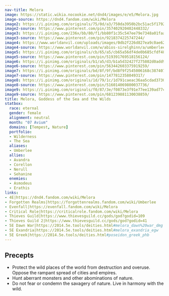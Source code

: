 ```yaml
---
nav-title: Melora
image: https://static.wikia.nocookie.net/dnd4/images/e/e5/Melora.jpg
image-source: https://dnd4.fandom.com/wiki/Melora
image2: https://i.pinimg.com/originals/75/0d/a3/750da3950b2bc51ac5f1792da16fd22b.jpg
image2-source: https://www.pinterest.com/pin/357402920402448332/
image3: https://i.pinimg.com/236x/bb/80/f1/bb80f1c35c547ee79e7348a01faaff69.jpg
image3-source: https://www.pinterest.com/pin/9218374225747244/
image4: https://www.worldanvil.com/uploads/images/0db2f226d827ea9c0ae62a0b8b290853.jpg
image4-source: https://www.worldanvil.com/w/abios-sirelghinn/a/umberlee-article
image5: https://i.pinimg.com/originals/cb/65/a5/cb65a56df4de0b685cfdf48cf40e594e.jpg
image5-source: https://www.pinterest.com/pin/519391769518156124/
image6: https://i.pinimg.com/originals/b1/a5/d3/b1a5d32427f275802d0add94aa9c35b8.jpg
image6-source: https://www.pinterest.com/pin/563442603375919259/
image7: https://i.pinimg.com/originals/bd/8f/9f/bd8f9f2545006168c38740751babe28e.jpg
image7-source: https://www.pinterest.com/pin/1477812358049317/
image8: https://i.pinimg.com/originals/1d/79/1c/1d791caeac36aa5cdad3730621615ac9.jpg
image8-source: https://www.pinterest.com/pin/516014069800037736/
image9: https://i.pinimg.com/originals/f0/87/3e/f0873e3f91e77ee139ad77cf94b8b484.jpg
image9-source: https://www.pinterest.com/pin/681239881130038859/
title: Melora, Goddess of the Sea and the Wilds
statbox:
  race: eternal
  gender: female
  alignment: neutral
  month: "07 Avium"
  domains: [Tempest, Nature]
  portfolio:
  - Wilderness
  - The Sea
  aliases:
  - Umberlee
  allies:
  - Avandra
  - Corellon
  - Nerull
  - Sehanine
  enemies:
  - Asmodeus
  - Erathis
links:
- 4E|https://dnd4.fandom.com/wiki/Melora
- Forgotten Realms|https://forgottenrealms.fandom.com/wiki/Umberlee
- Evenfall|https://evenfall.fandom.com/wiki/Melora
- Critical Role|https://criticalrole.fandom.com/wiki/Melora
- Thieves Guild|https://www.thievesguild.cc/gods/god?godid=109
- Thieves Guild 2|https://www.thievesguild.cc/gods/god?godid=41
- 5E Dawn War|https://2014.5e.tools/deities.html#melora_dawn%20war_dmg
- 5E Exandria|https://2014.5e.tools/deities.html#melora_exandria_egw
- 5E Greek|https://2014.5e.tools/deities.html#poseidon_greek_phb
---
```


## Precepts

* Protect the wild places of the world from destruction and overuse. Oppose the rampant spread of cities and empires.
* Hunt aberrant monsters and other abominations of nature.
* Do not fear or condemn the savagery of nature. Live in harmony with the wild.
